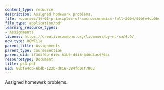 ```yaml
---
content_type: resource
description: Assigned homework problems.
file: /courses/14-02-principles-of-macroeconomics-fall-2004/80bfe4cb6bdb122bd816384fd0ef7863_ps3.pdf
file_type: application/pdf
learning_resource_types:
- Assignments
license: https://creativecommons.org/licenses/by-nc-sa/4.0/
ocw_type: OCWFile
parent_title: Assignments
parent_type: CourseSection
parent_uid: 1f3d3f6b-610c-81b9-d418-640d3ac9794c
resourcetype: Document
title: ps3.pdf
uid: 80bfe4cb-6bdb-122b-d816-384fd0ef7863
---
```

Assigned homework problems.